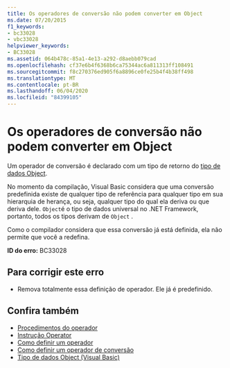 ```yaml
---
title: Os operadores de conversão não podem converter em Object
ms.date: 07/20/2015
f1_keywords:
- bc33028
- vbc33028
helpviewer_keywords:
- BC33028
ms.assetid: 064b478c-85a1-4e13-a292-d8aebb079cad
ms.openlocfilehash: cf37e6b4f6368b6ca75344ac6a811313ff108491
ms.sourcegitcommit: f8c270376ed905f6a8896ce0fe25b4f4b38ff498
ms.translationtype: MT
ms.contentlocale: pt-BR
ms.lasthandoff: 06/04/2020
ms.locfileid: "84399105"
---
```

# <a name="conversion-operators-cannot-convert-to-object"></a>Os operadores de conversão não podem converter em Object
Um operador de conversão é declarado com um tipo de retorno do [tipo de dados Object](../language-reference/data-types/object-data-type.md).  
  
 No momento da compilação, Visual Basic considera que uma conversão predefinida existe de qualquer tipo de referência para qualquer tipo em sua hierarquia de herança, ou seja, qualquer tipo do qual ela deriva ou que deriva dele. `Object`é o tipo de dados universal no .NET Framework, portanto, todos os tipos derivam de `Object` .  
  
 Como o compilador considera que essa conversão já está definida, ela não permite que você a redefina.  
  
 **ID do erro:** BC33028  
  
## <a name="to-correct-this-error"></a>Para corrigir este erro  
  
- Remova totalmente essa definição de operador. Ele já é predefinido.  
  
## <a name="see-also"></a>Confira também

- [Procedimentos do operador](../programming-guide/language-features/procedures/operator-procedures.md)
- [Instrução Operator](../language-reference/statements/operator-statement.md)
- [Como definir um operador](../programming-guide/language-features/procedures/how-to-define-an-operator.md)
- [Como definir um operador de conversão](../programming-guide/language-features/procedures/how-to-define-a-conversion-operator.md)
- [Tipo de dados Object (Visual Basic)](../language-reference/data-types/object-data-type.md)
